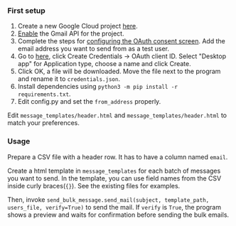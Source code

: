 ### First setup
1. Create a new Google Cloud project [here](https://console.cloud.google.com/projectcreate).
2. [Enable](https://console.cloud.google.com/flows/enableapi?apiid=gmail.googleapis.com) the Gmail API for the project.
3. Complete the steps for [configuring the OAuth consent screen](https://console.cloud.google.com/apis/credentials/consent). Add the email address you want to send from as a test user.
4. Go to [here](https://console.cloud.google.com/apis/credentials), click Create Credentials -> OAuth client ID. Select "Desktop app" for Application type, choose a name and click Create.
5. Click OK, a file will be downloaded. Move the file next to the program and rename it to `credentials.json`.
6. Install dependencies using `python3 -m pip install -r requirements.txt`.
7. Edit config.py and set the `from_address` properly.

Edit `message_templates/header.html` and `message_templates/header.html` to match your preferences.

### Usage
Prepare a CSV file with a header row. It has to have a column named `email`.

Create a html template in `message_templates` for each batch of messages you want to send. In the template, you can use field names from the CSV inside curly braces(`{}`). See the existing files for examples.

Then, invoke `send_bulk_message.send_mail(subject, template_path, users_file, verify=True)` to send the mail. If `verify` is `True`, the program shows a preview and waits for confirmation before sending the bulk emails.